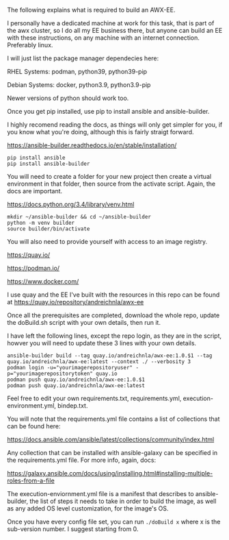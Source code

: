 The following explains what is required to build an AWX-EE.

I personally have a dedicated machine at work for this task, that is part of the awx cluster, so I do all my EE business there, but anyone can build an EE with these instructions, on any machine with an internet connection.
Preferably linux. 

I will just list the package manager dependecies here:

RHEL Systems: podman, python39, python39-pip

Debian Systems: docker, python3.9, python3.9-pip

Newer versions of python should work too. 

Once you get pip installed, use pip to install ansible and ansible-builder.

I highly recomend reading the docs, as things will only get simpler for you, if you know what you're doing, although this is fairly straigt forward.

https://ansible-builder.readthedocs.io/en/stable/installation/

```
pip install ansible
pip install ansible-builder 
```

You will need to create a folder for your new project then create a virtual environment in that folder, then source from the activate script. 
Again, the docs are important.

https://docs.python.org/3.4/library/venv.html

```
mkdir ~/ansible-builder && cd ~/ansible-builder
python -m venv builder
source builder/bin/activate

```

You will also need to provide yourself with access to an image registry. 

https://quay.io/

https://podman.io/

https://www.docker.com/


I use quay and the EE I've built with the resources in this repo can be found at https://quay.io/repository/andreichnla/awx-ee

Once all the prerequisites are completed, download the whole repo, update the doBuild.sh script with your own details, then run it.

I have left the following lines, except the repo login, as they are in the script, howver you will need to update these 3 lines with your own details.
```
ansible-builder build --tag quay.io/andreichnla/awx-ee:1.0.$1 --tag quay.io/andreichnla/awx-ee:latest --context ./ --verbosity 3
podman login -u="yourimagerepositoryuser" -p="yourimagerepositorytoken" quay.io
podman push quay.io/andreichnla/awx-ee:1.0.$1
podman push quay.io/andreichnla/awx-ee:latest
```

Feel free to edit your own requirements.txt, requirements.yml, execution-environment.yml, bindep.txt.

You will note that the requirements.yml file contains a list of collections that can be found here:

https://docs.ansible.com/ansible/latest/collections/community/index.html

Any collection that can be installed with ansible-galaxy can be specified in the requirements.yml file.
For more info, again, docs:

https://galaxy.ansible.com/docs/using/installing.html#installing-multiple-roles-from-a-file

The execution-enviornment.yml file is a manifest that describes to ansible-builder, the list of steps it needs to take in order to build the image, as well as any added OS level customization, for the image's OS.


Once you have every config file set, you can run `./doBuild x` where x is the sub-version number. I suggest starting from 0. 


